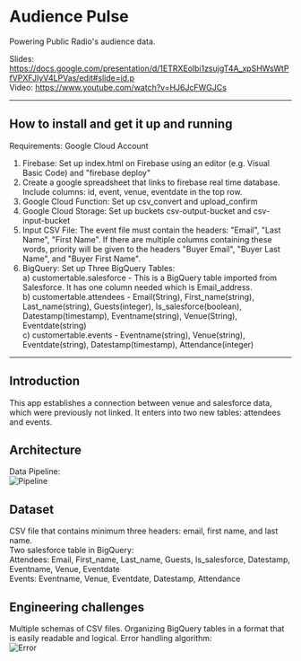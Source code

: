 # Audience Pulse

Powering Public Radio's audience data.

Slides:  https://docs.google.com/presentation/d/1ETRXEolbi1zsujgT4A_xpSHWsWtPfVPXFJIyV4LPVas/edit#slide=id.p
<br>Video:  https://www.youtube.com/watch?v=HJ6JcFWGJCs

<hr/>

## How to install and get it up and running

Requirements:  Google Cloud Account

1)  Firebase:  Set up index.html on Firebase using an editor (e.g. Visual Basic Code) and "firebase deploy"
2)  Create a google spreadsheet that links to firebase real time database.  Include columns:  id, event, venue, eventdate in the top row.
3)  Google Cloud Function:  Set up csv_convert and upload_confirm
4)  Google Cloud Storage:  Set up buckets csv-output-bucket and csv-input-bucket
5)  Input CSV File:  The event file must contain the headers:  "Email", "Last Name", "First Name".  If there are multiple columns containing these words, priority will be given to the headers "Buyer Email", "Buyer Last Name", and "Buyer First Name".
6)  BigQuery:  Set up Three BigQuery Tables:
<br>a)  customertable.salesforce - This is a BigQuery table imported from Salesforce.  It has one column needed which is Email_address.
<br>b)  customertable.attendees - Email(String), First_name(string), Last_name(string), Guests(integer), Is_salesforce(boolean), Datestamp(timestamp), Eventname(string), Venue(String), Eventdate(string)
<br>c)  customertable.events - Eventname(string), Venue(string), Eventdate(string), Datestamp(timestamp), Attendance(integer)
<hr/>

## Introduction
This app establishes a connection between venue and salesforce data, which were previously not linked.  It enters into two new tables:  attendees and events.

## Architecture
Data Pipeline:  
![Pipeline](https://imgur.com/PIiQevq.png)

## Dataset
CSV file that contains minimum three headers:  email, first name, and last name.  
Two salesforce table in BigQuery:
<br>Attendees:  Email, First_name, Last_name, Guests, Is_salesforce, Datestamp, Eventname, Venue, Eventdate
<br>Events:  Eventname, Venue, Eventdate, Datestamp, Attendance

## Engineering challenges
Multiple schemas of CSV files.  Organizing BigQuery tables in a format that is easily readable and logical.  Error handling algorithm:  
![Error](https://imgur.com/fWY7Drk.png)
